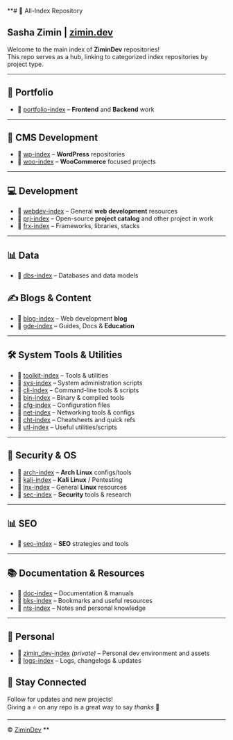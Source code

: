 **# 📂 All-Index Repository  
## Sasha Zimin | [zimin.dev](https://zimin.dev)

Welcome to the main index of **ZiminDev** repositories!  
This repo serves as a hub, linking to categorized index repositories by project type.

----------------------------------------------------------------------------------------------------------------------------
## 🎨 Portfolio

- 🔗 [portfolio-index](https://github.com/zimindev/portfolio-index) – **Frontend** and **Backend** work  

---

## 🧩 CMS Development

- 🔗 [wp-index](https://github.com/zimindev/wp-index) – **WordPress** repositories  
- 🔗 [woo-index](https://github.com/zimindev/woo-index) – **WooCommerce** focused projects

---

## 💻 Development

- 🔗 [webdev-index](https://github.com/zimindev/webdev-index) – General **web development** resources
- 🔗 [prj-index](https://github.com/zimindev/prj-index) – Open-source **project catalog** and other project in work
- 🔗 [frx-index](https://github.com/zimindev/frx-index) – Frameworks, libraries, stacks   
  
---

## 📊 Data

- 🔗 [dbs-index](https://github.com/zimindev/dbs-index) – Databases and data models

## ✍️ Blogs & Content

- 🔗 [blog-index](https://github.com/zimindev/blog-index) – Web development **blog**
- 🔗 [gde-index](https://github.com/zimindev/gde-index) – Guides, Docs & **Education**  

---

## 🛠️ System Tools & Utilities

- 🔗 [toolkit-index](https://github.com/zimindev/toolkit-index) – Tools & utilities  
- 🔗 [sys-index](https://github.com/zimindev/sys-index) – System administration scripts  
- 🔗 [cli-index](https://github.com/zimindev/cli-index) – Command-line tools & scripts  
- 🔗 [bin-index](http://github.com/zimindev/bin-index) – Binary & compiled tools  
- 🔗 [cfg-index](https://github.com/zimindev/cfg-index) – Configuration files  
- 🔗 [net-index](https://github.com/zimindev/net-index) – Networking tools & configs  
- 🔗 [cht-index](https://github.com/zimindev/cht-index) – Cheatsheets and quick refs  
- 🔗 [utl-index](https://github.com/zimindev/utl-index) – Useful utilities/scripts

---

## 🔐 Security & OS

- 🔗 [arch-index](https://github.com/zimindev/arch-index) – **Arch Linux** configs/tools  
- 🔗 [kali-index](https://github.com/zimindev/kali-index) – **Kali Linux** / Pentesting  
- 🔗 [lnx-index](https://github.com/zimindev/lnx-index) – General **Linux** resources  
- 🔗 [sec-index](https://github.com/zimindev/sec-index) – **Security** tools & research

---

## 📊 SEO

- 🔗 [seo-index](https://github.com/zimindev/seo-index) – **SEO** strategies and tools

---

## 📚 Documentation & Resources

- 🔗 [doc-index](https://github.com/zimindev/doc-index) – Documentation & manuals
- 🔗 [bks-index](https://github.com/zimindev/bks-index) – Bookmarks and useful resources  
- 🔗 [nts-index](https://github.com/zimindev/nts-index) – Notes and personal knowledge  
---

## 🎨 Personal

- 🔗 [zimin_dev-index](https://github.com/zimindev/zimin_dev-index) *(private)* – Personal dev environment and assets
- 🔗 [logs-index](https://github.com/zimindev/logs-index) – Logs, changelogs & updates 

## 🚀 Stay Connected

Follow for updates and new projects!  
Giving a ⭐ on any repo is a great way to say *thanks* 💙

---

© [ZiminDev](https://github.com/zimindev)
**
